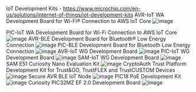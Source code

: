 IoT Development Kits - https://www.microchip.com/en-us/solutions/internet-of-things/iot-development-kits
AVR-IoT WA Development Board for Wi-Fi® Connection to AWS IoT Core ![image](https://github.com/user-attachments/assets/74a9befc-fd23-4185-bb74-a1639f2a0837)

PIC-IoT WA Development Board for Wi-Fi Connection to AWS IoT Core ![image](https://github.com/user-attachments/assets/a7ad0029-b388-443f-a753-668baf3dc647)
AVR-BLE Development Board for Bluetooth® Low Energy Connection ![image](https://github.com/user-attachments/assets/4ce7e78a-a966-4020-835a-e1ac4f268d8c)
PIC-BLE Development Board for Bluetooth Low Energy Connection ![image](https://github.com/user-attachments/assets/12e0e2ac-c3a6-4586-98c9-4ca6656536fc)
AVR-IoT WG Development Board ![image](https://github.com/user-attachments/assets/0e4fec68-e69b-494a-8223-807dd37658da)
PIC-IoT WG Development Board ![image](https://github.com/user-attachments/assets/6bc29c8a-c79e-44a4-8c36-01b2edbbc108)
SAM-IoT WG Development Board ![image](https://github.com/user-attachments/assets/b737d7b8-d78b-4f58-b0f5-555aa7eae28b)
SAM E51 Curiosity Nano Evaluation Kit ![image](https://github.com/user-attachments/assets/45e6e285-4622-47e3-88dc-a075493232cd)
CryptoAuth Trust Platform Development Kit for Trust&GO, TrustFLEX and TrustCUSTOM Devices ![image](https://github.com/user-attachments/assets/a95f7a6e-cb44-495c-be86-e85e6725b2e6)
Secure AVR BLE IoT Node ![image](https://github.com/user-attachments/assets/43a18221-9999-41ce-aa64-680152fe1716)
PIC18 PoE Development Kit ![image](https://github.com/user-attachments/assets/6e07ed60-23a3-4dda-8d99-f5d910ead7ff)
Curiosity PIC32MZ EF 2.0 Development Board ![image](https://github.com/user-attachments/assets/39874206-360a-485b-827e-683a9bce82f1)

